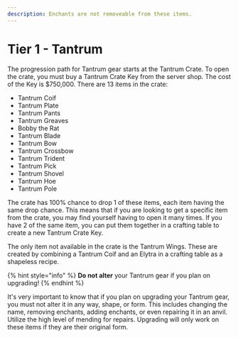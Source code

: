 ```yaml
---
description: Enchants are not removeable from these items.
---
```


# Tier 1 - Tantrum

The progression path for Tantrum gear starts at the Tantrum Crate. To open the crate, you must buy a Tantrum Crate Key from the server shop. The cost of the Key is $750,000. There are 13 items in the crate:

* Tantrum Coif
* Tantrum Plate
* Tantrum Pants
* Tantrum Greaves
* Bobby the Rat
* Tantrum Blade
* Tantrum Bow
* Tantrum Crossbow
* Tantrum Trident
* Tantrum Pick
* Tantrum Shovel
* Tantrum Hoe
* Tantrum Pole

The crate has 100% chance to drop 1 of these items, each item having the same drop chance. This means that if you are looking to get a specific item from the crate, you may find yourself having to open it many times. If you have 2 of the same item, you can put them together in a crafting table to create a new Tantrum Crate Key.

The only item not available in the crate is the Tantrum Wings. These are created by combining a Tantrum Coif and an Elytra in a crafting table as a shapeless recipe.

{% hint style="info" %}
**Do not alter** your Tantrum gear if you plan on upgrading!
{% endhint %}

It's very important to know that if you plan on upgrading your Tantrum gear, you must not alter it in any way, shape, or form. This includes changing the name, removing enchants, adding enchants, or even repairing it in an anvil. Utilize the high level of mending for repairs. Upgrading will only work on these items if they are their original form.
